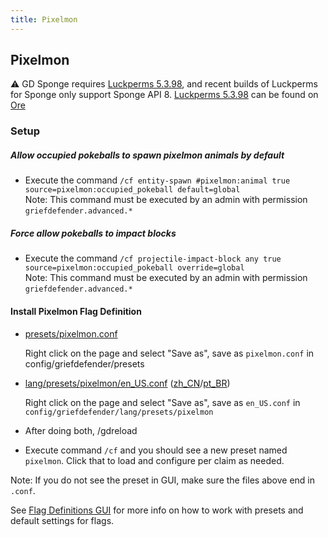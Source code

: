```yaml
---
title: Pixelmon
---
```


## Pixelmon

:warning:  GD Sponge requires [Luckperms 5.3.98](https://ore.spongepowered.org/Luck/LuckPerms/versions/5.3.98), and recent builds of Luckperms for Sponge only support Sponge API 8. [Luckperms 5.3.98](https://ore.spongepowered.org/Luck/LuckPerms/versions/5.3.98) can be found on [Ore](https://ore.spongepowered.org/)

### Setup

##### Allow occupied pokeballs to spawn pixelmon animals by default  
* Execute the command `/cf entity-spawn #pixelmon:animal true source=pixelmon:occupied_pokeball default=global`  
Note: This command must be executed by an admin with permission `griefdefender.advanced.*`  

##### Force allow pokeballs to impact blocks  
* Execute the command `/cf projectile-impact-block any true source=pixelmon:occupied_pokeball override=global`  
Note: This command must be executed by an admin with permission `griefdefender.advanced.*`  

#### Install Pixelmon Flag Definition

* [presets/pixelmon.conf](https://raw.githubusercontent.com/bloodmc/GriefDefenderDefinitions/master/1.12.2/presets/pixelmon.conf)

  Right click on the page and select "Save as", save as `pixelmon.conf` in config/griefdefender/presets

* [lang/presets/pixelmon/en_US.conf](https://raw.githubusercontent.com/bloodmc/GriefDefenderDefinitions/master/1.12.2/lang/presets/pixelmon/en_US.conf) ([zh_CN](https://raw.githubusercontent.com/bloodmc/GriefDefenderDefinitions/master/1.12.2/lang/presets/pixelmon/zh_CN.conf)/[pt_BR](#))

  Right click on the page and select "Save as", save as `en_US.conf` in `config/griefdefender/lang/presets/pixelmon`

* After doing both, /gdreload

* Execute command `/cf` and you should see a new preset named `pixelmon`. Click that to load and configure per claim as needed.  

Note: If you do not see the preset in GUI, make sure the files above end in `.conf`.  

See [Flag Definitions GUI](/wiki/basic/Flag-Definitions-GUI.html) for more info on how to work with presets and default settings for flags.  